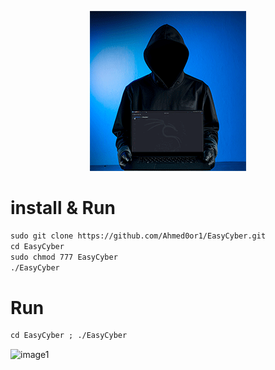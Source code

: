<p align="center">
  <img src="https://github.com/Ahmed0or1/EasyCyber/raw/main/img/=).gif" />
</p>

# install & Run
```md
sudo git clone https://github.com/Ahmed0or1/EasyCyber.git
cd EasyCyber
sudo chmod 777 EasyCyber
./EasyCyber
````
#  Run
```md
cd EasyCyber ; ./EasyCyber
````
![image1](img/image1.png)
